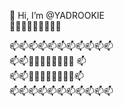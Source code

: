 👋 Hi, I’m @YADROOKIE  
👋👀👀👀👀👀👀👀👋

📫📫📫📫📫📫📫📫📫📫📫  
📫📫👋👋👋👋👋👋👋👋 📫  
📫📫👀👀👀👀👀👀👀👀📫  
📫📫📫📫📫📫📫📫📫📫📫  

<!---
YADROOKIE/YADROOKIE is a ✨ special ✨ repository because its `README.md` (this file) appears on your GitHub profile.
You can click the Preview link to take a look at your changes.
--->
